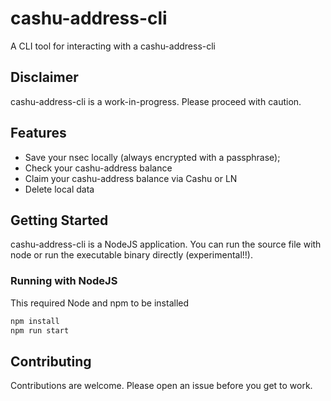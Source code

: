 # cashu-address-cli

A CLI tool for interacting with a cashu-address-cli

## Disclaimer

cashu-address-cli is a work-in-progress. Please proceed with caution.

## Features

- Save your nsec locally (always encrypted with a passphrase);
- Check your cashu-address balance
- Claim your cashu-address balance via Cashu or LN
- Delete local data

## Getting Started

cashu-address-cli is a NodeJS application. You can run the source file with node or run the executable binary directly (experimental!!).

### Running with NodeJS

This required Node and npm to be installed

```sh
npm install
npm run start
```

## Contributing

Contributions are welcome. Please open an issue before you get to work.
